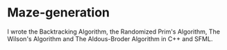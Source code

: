 # Maze-generation
I wrote the Backtracking Algorithm, the Randomized Prim's Algorithm, The Wilson's Algorithm and The Aldous-Broder Algorithm in C++ and SFML.
